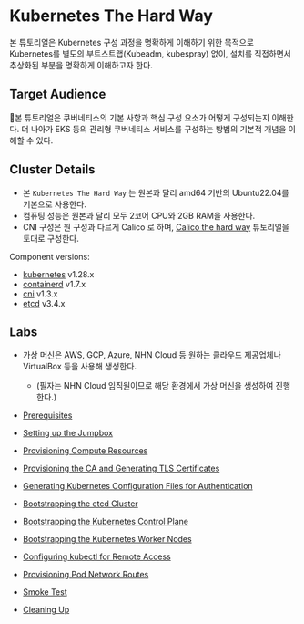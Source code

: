 # Kubernetes The Hard Way

본 튜토리얼은 Kubernetes 구성 과정을 명확하게 이해하기 위한 목적으로 Kubernetes를 별도의 부트스트랩(Kubeadm, kubespray) 없이, 설치를 직접하면서 추상화된 부분을 명확하게 이해하고자 한다.

## Target Audience

본 튜토리얼은 쿠버네티스의 기본 사항과 핵심 구성 요소가 어떻게 구성되는지 이해한다. 더 나아가 EKS 등의 관리형 쿠버네티스 서비스를 구성하는 방법의 기본적 개념을 이해할 수 있다.

## Cluster Details

* 본 `Kubernetes The Hard Way` 는 원본과 달리 amd64 기반의 Ubuntu22.04를 기본으로 사용한다.
* 컴퓨팅 성능은 원본과 달리 모두 2코어 CPU와 2GB RAM을 사용한다.
* CNI 구성은 원 구성과 다르게 Calico 로 하며, [Calico the hard way](https://docs.tigera.io/calico/latest/getting-started/kubernetes/hardway/) 튜토리얼을 토대로 구성한다. 


Component versions:

* [kubernetes](https://github.com/kubernetes/kubernetes) v1.28.x
* [containerd](https://github.com/containerd/containerd) v1.7.x
* [cni](https://github.com/containernetworking/cni) v1.3.x
* [etcd](https://github.com/etcd-io/etcd) v3.4.x

## Labs

* 가상 머신은 AWS, GCP, Azure, NHN Cloud 등 원하는 클라우드 제공업체나 VirtualBox 등을 사용해 생성한다.
  * (필자는 NHN Cloud 임직원이므로 해당 환경에서 가상 머신을 생성하여 진행한다.)

* [Prerequisites](docs/01-prerequisites.md)
* [Setting up the Jumpbox](docs/02-jumpbox.md)
* [Provisioning Compute Resources](docs/03-compute-resources.md)
* [Provisioning the CA and Generating TLS Certificates](docs/04-certificate-authority.md)
* [Generating Kubernetes Configuration Files for Authentication](docs/05-kubernetes-configuration-files.md)
* [Bootstrapping the etcd Cluster](docs/07-bootstrapping-etcd.md)
* [Bootstrapping the Kubernetes Control Plane](docs/08-bootstrapping-kubernetes-controllers.md)
* [Bootstrapping the Kubernetes Worker Nodes](docs/09-bootstrapping-kubernetes-workers.md)
* [Configuring kubectl for Remote Access](docs/10-configuring-kubectl.md)
* [Provisioning Pod Network Routes](docs/11-pod-network-routes.md)
* [Smoke Test](docs/12-smoke-test.md)
* [Cleaning Up](docs/13-cleanup.md)
